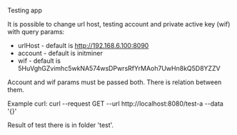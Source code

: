 Testing app

It is possible to change url host, testing account and private active key (wif) with query params:

- urlHost - default is http://192.168.6.100:8090
- account - default is initminer
- wif - default is 5HuVghGZvimhc5wkNA574wsDPwrsRfYrMAoh7UwHn8kQ5D8YZZV

Account and wif params must be passed both. There is relation between them.

Example curl: curl --request GET --url http://localhost:8080/test-a --data '{}'

Result of test there is in folder 'test'.
